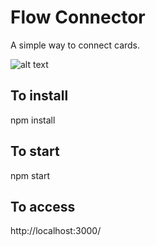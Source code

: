 # Flow Connector

A simple way to connect cards.

![alt text](https://i.imgur.com/WGocRC7.png "Example")

## To install
npm install

## To start
npm start

## To access
http://localhost:3000/